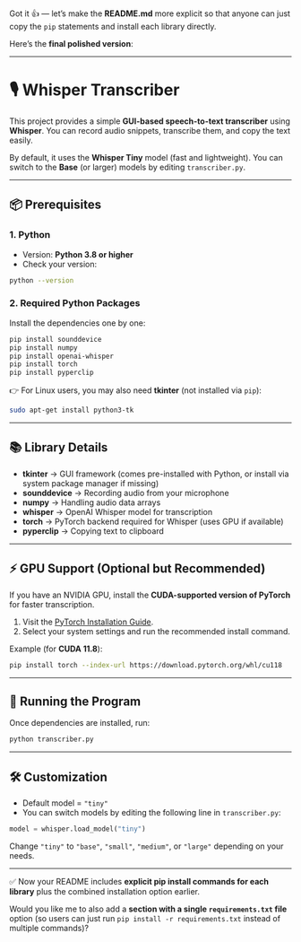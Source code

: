 Got it 👍 — let’s make the **README.md** more explicit so that anyone can just copy the `pip` statements and install each library directly.

Here’s the **final polished version**:

---

# 🎙️ Whisper Transcriber

This project provides a simple **GUI-based speech-to-text transcriber** using **Whisper**.
You can record audio snippets, transcribe them, and copy the text easily.

By default, it uses the **Whisper Tiny** model (fast and lightweight).
You can switch to the **Base** (or larger) models by editing `transcriber.py`.

---

## 📦 Prerequisites

### 1. Python

* Version: **Python 3.8 or higher**
* Check your version:

```bash
python --version
```

### 2. Required Python Packages

Install the dependencies one by one:

```bash
pip install sounddevice
pip install numpy
pip install openai-whisper
pip install torch
pip install pyperclip
```

👉 For Linux users, you may also need **tkinter** (not installed via `pip`):

```bash
sudo apt-get install python3-tk
```

---

## 📚 Library Details

* **tkinter** → GUI framework (comes pre-installed with Python, or install via system package manager if missing)
* **sounddevice** → Recording audio from your microphone
* **numpy** → Handling audio data arrays
* **whisper** → OpenAI Whisper model for transcription
* **torch** → PyTorch backend required for Whisper (uses GPU if available)
* **pyperclip** → Copying text to clipboard

---

## ⚡ GPU Support (Optional but Recommended)

If you have an NVIDIA GPU, install the **CUDA-supported version of PyTorch** for faster transcription.

1. Visit the [PyTorch Installation Guide](https://pytorch.org/get-started/locally/).
2. Select your system settings and run the recommended install command.

Example (for **CUDA 11.8**):

```bash
pip install torch --index-url https://download.pytorch.org/whl/cu118
```

---

## 🚀 Running the Program

Once dependencies are installed, run:

```bash
python transcriber.py
```

---

## 🛠️ Customization

* Default model = `"tiny"`
* You can switch models by editing the following line in `transcriber.py`:

```python
model = whisper.load_model("tiny")
```

Change `"tiny"` to `"base"`, `"small"`, `"medium"`, or `"large"` depending on your needs.

---

✅ Now your README includes **explicit pip install commands for each library** plus the combined installation option earlier.

Would you like me to also add a **section with a single `requirements.txt` file** option (so users can just run `pip install -r requirements.txt` instead of multiple commands)?
